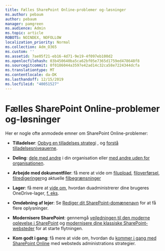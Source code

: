 ```yaml
---
title: Fælles SharePoint Online-problemer og-løsninger
ms.author: pebaum
author: pebaum
manager: pamgreen
ms.audience: Admin
ms.topic: article
ROBOTS: NOINDEX, NOFOLLOW
localization_priority: Normal
ms.collection: Adm_O365
ms.custom: ''
ms.assetid: 7ae05f21-eb16-4d71-9e19-4f097eb100d2
ms.openlocfilehash: 03b450640ba5ca62bf05e7365d1759ed478648f8
ms.sourcegitcommit: 0f0186044a3597e42ad14c32ca58e7224344dcfa
ms.translationtype: MT
ms.contentlocale: da-DK
ms.lasthandoff: 12/15/2019
ms.locfileid: "40051527"
---
```

# <a name="sharepoint-online-common-issues-and-resolutions"></a>Fælles SharePoint Online-problemer og-løsninger

Her er nogle ofte anmodede emner om SharePoint Online-problemer:

- **Tilladelser**: [Opbyg en tilladelses strategi](https://docs.microsoft.com/sharepoint/default-sharepoint-groups) , og [forstå tilladelsesniveauerne](https://docs.microsoft.com/sharepoint/understanding-permission-levels).

- **Deling**: [dele med andre](https://docs.microsoft.com/sharepoint/default-sharepoint-groups) i din organisation eller [med andre uden for organisationen](https://docs.microsoft.com/sharepoint/external-sharing-overview).

- **Arbejde med dokumentfiler**: få mere at vide om [filupload](https://support.office.com/article/Upload-a-folder-or-files-to-a-document-library-eb18fcba-c953-4d45-8d90-8da66edeacdb), [filoverførsel](https://support.office.com/article/Download-files-and-folders-from-OneDrive-or-SharePoint-5c7397b7-19c7-4893-84fe-d02e8fa5df05), [filredigeringer](https://support.office.com/article/Edit-a-document-in-a-document-library-02d8497f-1c13-4114-949a-b8466f639b07)og aktuelle [filbegrænsninger](https://support.office.com/article/invalid-file-names-and-file-types-in-onedrive-onedrive-for-business-and-sharepoint-64883a5d-228e-48f5-b3d2-eb39e07630fa)

- **Lager**: få mere at [vide om,](https://docs.microsoft.com/sharepoint/manage-site-collection-storage-limits) hvordan du</a>administrerer dine brugeres OneDrive-lager, [f. eks](https://docs.microsoft.com/office365/servicedescriptions/sharepoint-online-service-description/sharepoint-online-limits).

- **Omdøbning af lejer**: Se [Rediger dit SharePoint-domænenavn](https://docs.microsoft.com/sharepoint/change-your-sharepoint-domain-name) for at få flere oplysninger.

- **Modernisere SharePoint**: gennemgå [vejledningen til den moderne oplevelse i SharePoint](https://docs.microsoft.com/sharepoint/guide-to-sharepoint-modern-experience) og [modernisere dine klassiske SharePoint-websteder](https://docs.microsoft.com/sharepoint/dev/transform/modernize-classic-sites) for at starte flytningen.

- **Kom godt i gang**: få mere at vide om, hvordan du [kommer i gang med SharePoint Online](https://docs.microsoft.com/sharepoint/introduction) med websteds administrations strategier.